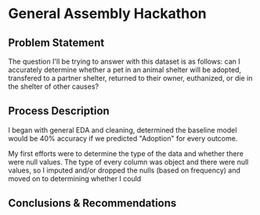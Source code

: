 # General Assembly Hackathon

## Problem Statement

The question I'll be trying to answer with this dataset is as follows: can I accurately determine whether a pet in an animal shelter will be adopted, transfered to a partner shelter, returned to their owner, euthanized, or die in the shelter of other causes?

## Process Description

I began with general EDA and cleaning, determined the baseline model would be 40% accuracy if we predicted "Adoption" for every outcome.

My first efforts were to determine the type of the data and whether there were null values. The type of every column was object and there were null values, so I imputed and/or dropped the nulls (based on frequency) and moved on to determining whether I could

## Conclusions & Recommendations